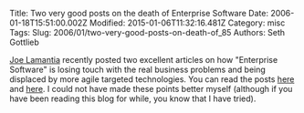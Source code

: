 Title: Two very good posts on the death of Enterprise Software
Date: 2006-01-18T15:51:00.002Z
Modified: 2015-01-06T11:32:16.481Z
Category: misc
Tags: 
Slug: 2006/01/two-very-good-posts-on-death-of_85
Authors: Seth Gottlieb

[Joe Lamantia](http://www.joelamantia.com/) recently posted two excellent articles on how "Enterprise Software" is losing touch with the real business problems and being displaced by more agile targeted technologies. You can read the posts [here](http://www.joelamantia.com/blog/archives/ideas/enterprise_soft.html) and [here](http://www.joelamantia.com/blog/archives/ideas/more_on_enterprise_software_is_dead.html). I could not have made these points better myself (although if you have been reading this blog for while, you know that I have tried).

